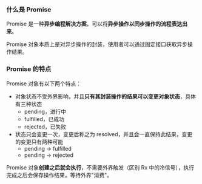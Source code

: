 ### 什么是 Promise

Promise 是一种**异步编程解决方案**，可以将**异步操作以同步操作的流程表达出来**。

Promise 对象本质上是对异步操作的封装，使用者可以通过固定接口获取异步操作结果。

### Promise 的特点

Promise 对象有以下两个特点：

- 对象状态不受外界影响，并且**只有其封装操作的结果可以变更对象状态**，具体有三种状态
  - pending，进行中
  - fulfilled，已成功
  - rejected，已失败
- 状态只会变更一次，变更后称之为 resolved，并且会一直保持此结果，变更的变更只有两种可能
  - pending -> fulfilled
  - pending -> rejected

Promise 对象**创建之后就会执行**，不需要外界触发（区别 Rx 中的冷信号），执行完成之后会保存操作结果，等待外界"消费"。
